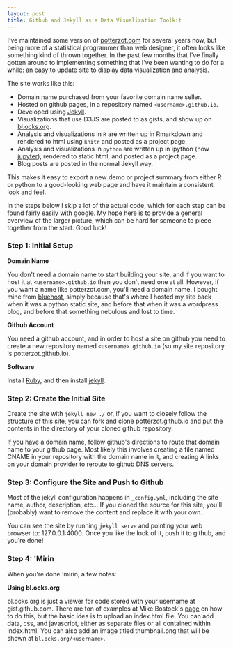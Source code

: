 ```yaml
---
layout: post
title: Github and Jekyll as a Data Visualization Toolkit
---
```


I've maintained some version of [potterzot.com](http://potterzot.com) for several years now, but being more of a statistical programmer than web designer, it often looks like something kind of thrown together. In the past few months that I've finally gotten around to implementing something that I've been wanting to do for a while: an easy to update site to display data visualization and analysis.

The site works like this:

* Domain name purchased from your favorite domain name seller.
* Hosted on github pages, in a repository named `<username>.github.io`.
* Developed using [Jekyll](http://www.jekyllrb.com).
* Visualizations that use D3JS are posted to as gists, and show up on [bl.ocks.org](http://bl.ocks.org).
* Analysis and visualizations in `R` are written up in Rmarkdown and rendered to html using `knitr` and posted as a project page.
* Analysis and visualizations in `python` are written up in ipython (now [jupyter](http://jupyter.org)), rendered to static html, and posted as a project page.
* Blog posts are posted in the normal Jekyll way.

This makes it easy to export a new demo or project summary from either R or python to a good-looking web page and have it maintain a consistent look and feel.

In the steps below I skip a lot of the actual code, which for each step can be found fairly easily with google. My hope here is to provide a general overview of the larger picture, which can be hard for someone to piece together from the start. Good luck!

### Step 1: Initial Setup
__Domain Name__

You don't need a domain name to start building your site, and if you want to host it at `<username>.github.io` then you don't need one at all. However, if you want a name like potterzot.com, you'll need a domain name. I bought mine from [bluehost](http://www.bluehost.com), simply because that's where I hosted my site back when it was a python static site, and before that when it was a wordpress blog, and before that something nebulous and lost to time.

__Github Account__

You need a github account, and in order to host a site on github you need to create a new repository named `<username>.github.io` (so my site repository is potterzot.github.io).

__Software__

Install [Ruby](http://www.ruby-lang.org), and then install [jekyll](http://www.jekyllrb.com).

### Step 2: Create the Initial Site
Create the site with `jekyll new ./` or, if you want to closely follow the structure of this site, you can fork and clone potterzot.github.io and put the contents in the directory of your cloned github repository.

If you have a domain name, follow github's directions to route that domain name to your github page. Most likely this involves creating a file named CNAME in your repository with the domain name in it, and creating A links on your domain provider to reroute to github DNS servers.

### Step 3: Configure the Site and Push to Github
Most of the jekyll configuration happens in `_config.yml`, including the site name, author, description, etc... If you cloned the source for this site, you'll (probably) want to remove the content and replace it with your own.

You can see the site by running `jekyll serve` and pointing your web browser to: 127.0.0.1:4000. Once you like the look of it, push it to github, and you're done!

### Step 4: 'Mirin
When you're done 'mirin, a few notes:

__Using bl.ocks.org__

bl.ocks.org is just a viewer for code stored with your username at gist.github.com. There are ton of examples at Mike Bostock's [page](http://bl.ocks.org/bostock) on how to do this, but the basic idea is to upload an index.html file. You can add data, css, and javascript, either as separate files or all contained within index.html. You can also add an image titled thumbnail.png that will be shown at `bl.ocks.org/<username>`. 
